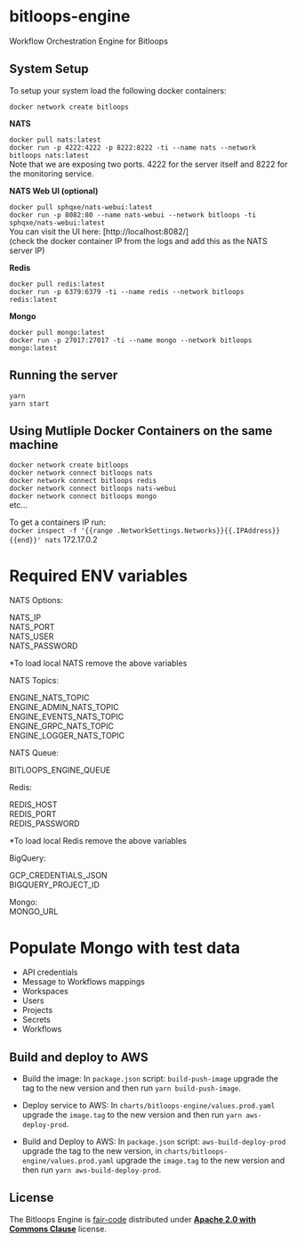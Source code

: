 # bitloops-engine

Workflow Orchestration Engine for Bitloops

## System Setup

To setup your system load the following docker containers:

`docker network create bitloops`

**NATS**

`docker pull nats:latest`  
`docker run -p 4222:4222 -p 8222:8222 -ti --name nats --network bitloops nats:latest`  
Note that we are exposing two ports. 4222 for the server itself and 8222 for the monitoring service.

**NATS Web UI (optional)**

`docker pull sphqxe/nats-webui:latest`  
`docker run -p 8082:80 --name nats-webui --network bitloops -ti sphqxe/nats-webui:latest`  
You can visit the UI here: [http://localhost:8082/]  
(check the docker container IP from the logs and add this as the NATS server IP)

**Redis**

`docker pull redis:latest`  
`docker run -p 6379:6379 -ti --name redis --network bitloops redis:latest`

**Mongo**

`docker pull mongo:latest`  
`docker run -p 27017:27017 -ti --name mongo --network bitloops mongo:latest`

## Running the server

`yarn`  
`yarn start`

## Using Mutliple Docker Containers on the same machine

`docker network create bitloops`  
`docker network connect bitloops nats`  
`docker network connect bitloops redis`  
`docker network connect bitloops nats-webui`  
`docker network connect bitloops mongo`  
etc...

To get a containers IP run:  
`docker inspect -f '{{range .NetworkSettings.Networks}}{{.IPAddress}}{{end}}' nats`
172.17.0.2

# Required ENV variables

NATS Options:

NATS_IP  
NATS_PORT  
NATS_USER  
NATS_PASSWORD

\*To load local NATS remove the above variables

NATS Topics:

ENGINE_NATS_TOPIC  
ENGINE_ADMIN_NATS_TOPIC  
ENGINE_EVENTS_NATS_TOPIC  
ENGINE_GRPC_NATS_TOPIC  
ENGINE_LOGGER_NATS_TOPIC

NATS Queue:

BITLOOPS_ENGINE_QUEUE

Redis:

REDIS_HOST  
REDIS_PORT  
REDIS_PASSWORD

\*To load local Redis remove the above variables

BigQuery:

GCP_CREDENTIALS_JSON  
BIGQUERY_PROJECT_ID

Mongo:  
MONGO_URL

# Populate Mongo with test data

-   API credentials
-   Message to Workflows mappings
-   Workspaces
-   Users
-   Projects
-   Secrets
-   Workflows

## Build and deploy to AWS

- Build the image:
In `package.json` script: `build-push-image` upgrade the tag to the new version and then run `yarn build-push-image`.
- Deploy service to AWS:
In `charts/bitloops-engine/values.prod.yaml` upgrade the `image.tag` to the new version and then run `yarn aws-deploy-prod`.

- Build and Deploy to AWS:
In `package.json` script: `aws-build-deploy-prod` upgrade the tag to the new version,
in `charts/bitloops-engine/values.prod.yaml` upgrade the `image.tag` to the new version and then run `yarn aws-build-deploy-prod`.

## License

The Bitloops Engine is [fair-code](http://faircode.io) distributed under [**Apache 2.0 with Commons Clause**](https://github.com/bitloops/bitloops-engine/LICENSE.md) license.
